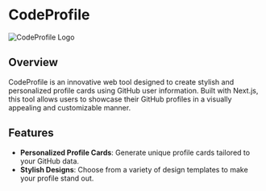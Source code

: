 # CodeProfile

![CodeProfile Logo](https://raw.githubusercontent.com/faanrm/CodeProfile/code-profile.jpg)

## Overview

CodeProfile is an innovative web tool designed to create stylish and personalized profile cards using GitHub user information. Built with Next.js, this tool allows users to showcase their GitHub profiles in a visually appealing and customizable manner.

## Features

- **Personalized Profile Cards**: Generate unique profile cards tailored to your GitHub data.
- **Stylish Designs**: Choose from a variety of design templates to make your profile stand out.

